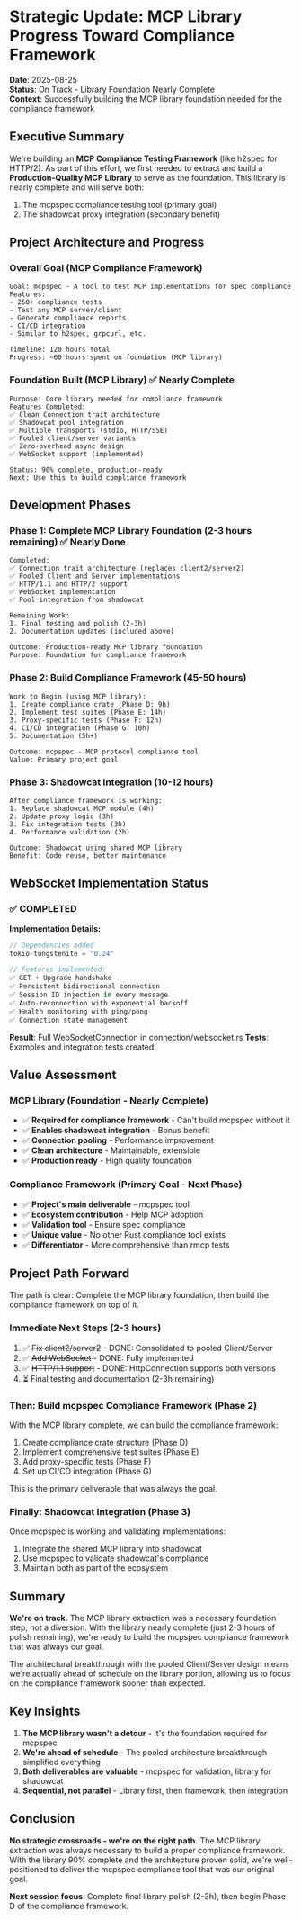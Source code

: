 # Strategic Update: MCP Library Progress Toward Compliance Framework

**Date**: 2025-08-25  
**Status**: On Track - Library Foundation Nearly Complete  
**Context**: Successfully building the MCP library foundation needed for the compliance framework

## Executive Summary

We're building an **MCP Compliance Testing Framework** (like h2spec for HTTP/2). As part of this effort, we first needed to extract and build a **Production-Quality MCP Library** to serve as the foundation. This library is nearly complete and will serve both:
1. The mcpspec compliance testing tool (primary goal)
2. The shadowcat proxy integration (secondary benefit)

## Project Architecture and Progress

### Overall Goal (MCP Compliance Framework)
```
Goal: mcpspec - A tool to test MCP implementations for spec compliance
Features:
- 250+ compliance tests
- Test any MCP server/client
- Generate compliance reports
- CI/CD integration
- Similar to h2spec, grpcurl, etc.

Timeline: 120 hours total
Progress: ~60 hours spent on foundation (MCP library)
```

### Foundation Built (MCP Library) ✅ Nearly Complete
```
Purpose: Core library needed for compliance framework
Features Completed:
✅ Clean Connection trait architecture
✅ Shadowcat pool integration  
✅ Multiple transports (stdio, HTTP/SSE)
✅ Pooled client/server variants
✅ Zero-overhead async design
✅ WebSocket support (implemented)

Status: 90% complete, production-ready
Next: Use this to build compliance framework
```

## Development Phases

### Phase 1: Complete MCP Library Foundation (2-3 hours remaining) ✅ Nearly Done
```
Completed:
✅ Connection trait architecture (replaces client2/server2)
✅ Pooled Client and Server implementations
✅ HTTP/1.1 and HTTP/2 support
✅ WebSocket implementation
✅ Pool integration from shadowcat

Remaining Work:
1. Final testing and polish (2-3h)
2. Documentation updates (included above)

Outcome: Production-ready MCP library foundation
Purpose: Foundation for compliance framework
```

### Phase 2: Build Compliance Framework (45-50 hours)
```
Work to Begin (using MCP library):
1. Create compliance crate (Phase D: 9h)
2. Implement test suites (Phase E: 14h)
3. Proxy-specific tests (Phase F: 12h)
4. CI/CD integration (Phase G: 10h)
5. Documentation (5h+)

Outcome: mcpspec - MCP protocol compliance tool
Value: Primary project goal
```

### Phase 3: Shadowcat Integration (10-12 hours)
```
After compliance framework is working:
1. Replace shadowcat MCP module (4h)
2. Update proxy logic (3h)
3. Fix integration tests (3h)
4. Performance validation (2h)

Outcome: Shadowcat using shared MCP library
Benefit: Code reuse, better maintenance
```

## WebSocket Implementation Status

### ✅ COMPLETED

**Implementation Details:**
```rust
// Dependencies added
tokio-tungstenite = "0.24"

// Features implemented:
✅ GET + Upgrade handshake
✅ Persistent bidirectional connection  
✅ Session ID injection in every message
✅ Auto-reconnection with exponential backoff
✅ Health monitoring with ping/pong
✅ Connection state management
```

**Result**: Full WebSocketConnection in connection/websocket.rs
**Tests**: Examples and integration tests created

## Value Assessment

### MCP Library (Foundation - Nearly Complete)
- ✅ **Required for compliance framework** - Can't build mcpspec without it
- ✅ **Enables shadowcat integration** - Bonus benefit
- ✅ **Connection pooling** - Performance improvement  
- ✅ **Clean architecture** - Maintainable, extensible
- ✅ **Production ready** - High quality foundation

### Compliance Framework (Primary Goal - Next Phase)
- ✅ **Project's main deliverable** - mcpspec tool
- ✅ **Ecosystem contribution** - Help MCP adoption
- ✅ **Validation tool** - Ensure spec compliance
- ✅ **Unique value** - No other Rust compliance tool exists
- ✅ **Differentiator** - More comprehensive than rmcp tests

## Project Path Forward

The path is clear: Complete the MCP library foundation, then build the compliance framework on top of it.

### Immediate Next Steps (2-3 hours)
1. ✅ ~~Fix client2/server2~~ - DONE: Consolidated to pooled Client/Server
2. ✅ ~~Add WebSocket~~ - DONE: Fully implemented
3. ✅ ~~HTTP/1.1 support~~ - DONE: HttpConnection supports both versions
4. ⏳ Final testing and documentation (2-3h remaining)

### Then: Build mcpspec Compliance Framework (Phase 2)
With the MCP library complete, we can build the compliance framework:
1. Create compliance crate structure (Phase D)
2. Implement comprehensive test suites (Phase E)
3. Add proxy-specific tests (Phase F)
4. Set up CI/CD integration (Phase G)

This is the primary deliverable that was always the goal.

### Finally: Shadowcat Integration (Phase 3)
Once mcpspec is working and validating implementations:
1. Integrate the shared MCP library into shadowcat
2. Use mcpspec to validate shadowcat's compliance
3. Maintain both as part of the ecosystem

## Summary

**We're on track.** The MCP library extraction was a necessary foundation step, not a diversion. With the library nearly complete (just 2-3 hours of polish remaining), we're ready to build the mcpspec compliance framework that was always our goal.

The architectural breakthrough with the pooled Client/Server design means we're actually ahead of schedule on the library portion, allowing us to focus on the compliance framework sooner than expected.

## Key Insights

1. **The MCP library wasn't a detour** - It's the foundation required for mcpspec
2. **We're ahead of schedule** - The pooled architecture breakthrough simplified everything
3. **Both deliverables are valuable** - mcpspec for validation, library for shadowcat
4. **Sequential, not parallel** - Library first, then framework, then integration

## Conclusion

**No strategic crossroads - we're on the right path.** The MCP library extraction was always necessary to build a proper compliance framework. With the library 90% complete and the architecture proven solid, we're well-positioned to deliver the mcpspec compliance tool that was our original goal.

**Next session focus**: Complete final library polish (2-3h), then begin Phase D of the compliance framework.